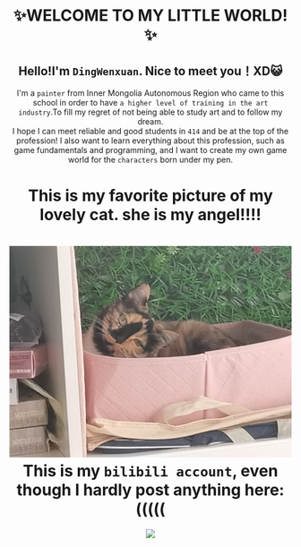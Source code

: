 <div align=center>

:sparkles:WELCOME TO MY LITTLE WORLD!:sparkles:
==
Hello!I'm `DingWenxuan`. Nice to meet you！XD:smiley_cat:
- 
I'm a `painter` from Inner Mongolia Autonomous Region
who came to this school in order to have `a higher level of training in the art industry`.To fill my regret of not being able to study art and to follow my dream.<br>
I hope I can meet reliable and good students in `414` and be at the top of the profession! I also want to learn everything about this profession, such as game fundamentals and programming, and I want to create my own game world for the `characters` born under my pen.<br>

#  This is my favorite picture of my lovely cat. she is my angel!!!!
![image](https://raw.githubusercontent.com/moufan666/moufan666/main/images/IMG_20210511_122424.png)
This is my `bilibili account`, even though I hardly post anything here:(((((<br>
===
[![](https://img.shields.io/badge/my-Bilibili-pink.svg)](https://space.bilibili.com/14388078?spm_id_from=333.1007.0.0)
